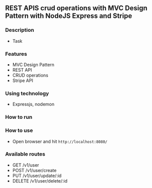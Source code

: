 ## REST APIS crud operations with MVC Design Pattern with NodeJS Express and Stripe

### Description
- Task

### Features
- MVC Design Pattern
- REST API
- CRUD operations
- Stripe API

### Using technology
- Expressjs, nodemon

### How to run


### How to use
- Open browser and hit `http://localhost:8080/`

### Available routes
- GET    /v1/user
- POST   /v1/user/create
- PUT    /v1/user/update/:id
- DELETE /v1/user/delete/:id
